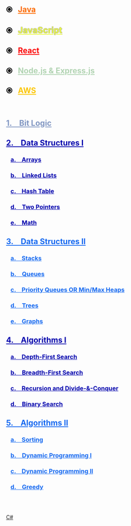 
<h2 style="color:#000000">&#10687; &ensp;<a href="Java" style="color:#fc6b03">Java</a></h2>
<h2 style="color:#000000">&#10687; &ensp;<a href="JavaScript" class="js" style="color:#ebfa46; text-shadow: 0px 0px 1.5px #000000; 	
font-size: 1.1em">JavaScript</a></h2>
<h2 style="color:#000000">&#10687; &ensp;<a href="React" style="color:#fc0303">React</a></h2>
<h2 style="color:#000000">&#10687; &ensp;<a href="Node.js" style="color:#b2d4b3">Node.js & Express.js</a></h2>
<h2 style="color:#000000">&#10687; &ensp;<a href="AWS" class="aws" style="color:#fcc603">AWS</a></h2>
<br>

<h2 style="color:#8096c2"><a href="Hardware_BitLogic/#bit-logic" style="color:#8096c2">1. &ensp; Bit Logic</a></h2>
<h2 style="color:#0303ad"><a href="DataStructures/#data-structures-i" style="color:#0303ad">2. &ensp; Data Structures I</a></h2>
<h3 style="color:#0303ad">&ensp; <a href="DataStructures/#arrays" style="color:#0303ad">a. &ensp; Arrays</a></h3>
<h3 style="color:#0303ad">&ensp; <a href="DataStructures/#linked-lists" style="color:#0303ad">b. &ensp; Linked Lists</a></h3>
<h3 style="color:#0303ad">&ensp; <a href="DataStructures/#hash-table" style="color:#0303ad">c. &ensp; Hash Table</a></h3>
<h3 style="color:#0303ad">&ensp; <a href="DataStructures/#two-pointers" style="color:#0303ad">d. &ensp; Two Pointers</a></h3>
<h3 style="color:#0303ad">&ensp; <a href="DataStructures/#math" style="color:#0303ad">e. &ensp; Math</a></h3>
<h2 style="color:#1669f0"><a href="DataStructures2/#data-structures-ii" style="color:#1669f0">3. &ensp; Data Structures II</a></h2>
<h3 style="color:#1669f0">&ensp; <a href="DataStructures2/#stacks" style="color:#1669f0">a. &ensp; Stacks</a></h3>
<h3 style="color:#1669f0">&ensp; <a href="DataStructures2/#queues" style="color:#1669f0">b. &ensp; Queues</a></h3>
<h3 style="color:#1669f0">&ensp; <a href="DataStructures2/#priority-queues-or-min-max-heaps" style="color:#1669f0">c. &ensp; Priority Queues OR Min/Max Heaps</a></h3>
<h3 style="color:#1669f0">&ensp; <a href="DataStructures2/#trees" style="color:#1669f0">d. &ensp; Trees</a></h3>
<h3 style="color:#1669f0">&ensp; <a href="DataStructures2/#graphs" style="color:#1669f0">e. &ensp; Graphs</a></h3>
<h2 style="color:#0303ad"><a href="Algorithms/#algorithms" style="color:#0303ad">4. &ensp; Algorithms I</a></h2>
<h3 style="color:#0303ad">&ensp; <a href="Algorithms/#depth-first-search" style="color:#0303ad">a. &ensp; Depth-First Search</a></h3>
<h3 style="color:#0303ad">&ensp; <a href="Algorithms/#breadth-first-search" style="color:#0303ad">b. &ensp; Breadth-First Search</a></h3>
<h3 style="color:#0303ad">&ensp; <a href="Algorithms/#recursion-and-divide-conquer" style="color:#0303ad">c. &ensp; Recursion and Divide-&-Conquer</a></h3>
<h3 style="color:#0303ad">&ensp; <a href="Algorithms/#binary-search" style="color:#0303ad">d. &ensp; Binary Search</a></h3>
<h2 style="color:#1669f0"><a href="Algorithms2/#algorithms-ii" style="color:#1669f0">5. &ensp; Algorithms II</a></h2>
<h3 style="color:#1669f0">&ensp; <a href="Algorithms2/#sorting" style="color:#1669f0">a. &ensp; Sorting</a></h3>
<h3 style="color:#1669f0">&ensp; <a href="Algorithms2/#dynamic-programming-i" style="color:#1669f0">b. &ensp; Dynamic Programming I</a></h3>
<h3 style="color:#1669f0">&ensp; <a href="Algorithms2/#dynamic-programming-ii" style="color:#1669f0">c. &ensp; Dynamic Programming II</a></h3>
<h3 style="color:#1669f0">&ensp; <a href="Algorithms2/#greedy" style="color:#1669f0">d. &ensp; Greedy</a></h3>

<br><br>


[C#](https://kannikakabilar.github.io/Kannika-Notas/C%23/)

<!--
# [Kannika DSA Checkpoint Notes](https://kannikakabilar.github.io/Kannika-Notas/)

[JavaScript](https://kannikakabilar.github.io/Kannika-Notas/JavaScript/)

[Hardware_BitLogic](https://kannikakabilar.github.io/Kannika-Notas/Hardware_BitLogic/)

[Data Structures](https://kannikakabilar.github.io/Kannika-Notas/DataStructures/)

[Data Structures 2](https://kannikakabilar.github.io/Kannika-Notas/DataStructures2/)

[Algorithms](https://kannikakabilar.github.io/Kannika-Notas/Algorithms/)

<h3 style="color:#000000">&ensp; ○<a href="Java" style="color:#fc6b03">&ensp; Java</a></h3>
-->














